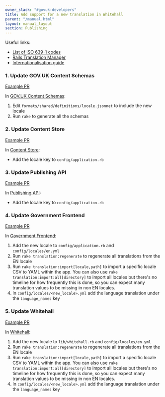 ```yaml
---
owner_slack: "#govuk-developers"
title: Add support for a new translation in Whitehall
parent: "/manual.html"
layout: manual_layout
section: Publishing
---
```


Useful links:

- [List of ISO 639-1 codes](https://en.wikipedia.org/wiki/List_of_ISO_639-1_codes)
- [Rails Translation Manager](https://github.com/alphagov/rails_translation_manager)
- [Internationalisation guide](https://github.com/alphagov/whitehall/blob/master/docs/internationalisation_guide.md)

### 1. Update GOV.UK Content Schemas

[Example PR](https://github.com/alphagov/govuk-content-schemas/pull/906)

In [GOV.UK Content Schemas](https://github.com/alphagov/govuk-content-schemas):

1. Edit `formats/shared/definitions/locale.jsonnet` to include the new locale
2. Run `rake` to generate all the schemas

### 2. Update Content Store

[Example PR](https://github.com/alphagov/content-store/pull/580)

In [Content Store](https://github.com/alphagov/content-store):

- Add the locale key to `config/application.rb`

### 3. Update Publishing API

[Example PR](https://github.com/alphagov/publishing-api/pull/1524)

In [Publishing API](https://github.com/alphagov/publishing-api):

- Add the locale key to `config/application.rb`

### 4. Update Government Frontend

[Example PR](https://github.com/alphagov/government-frontend/pull/1382)

In [Government Frontend](https://github.com/alphagov/government-frontend):

1. Add the new locale to `config/application.rb` and `config/locales/en.yml`
2. Run `rake translation:regenerate` to regenerate all translations from the EN locale
3. Run `rake translation:import[locale,path]` to import a specific locale CSV to YAML within the app. You can also use `rake translation:import:all[directory]` to import all locales but there's no timeline for how frequently this is done, so you can expect many translation values to be missing in non EN locales.
4. In `config/locales/<new_locale>.yml` add the language translation under the `language_names` key

### 5. Update Whitehall

[Example PR](https://github.com/alphagov/whitehall/pull/4861)

In [Whitehall](https://github.com/alphagov/whitehall):

1. Add the new locale to `lib/whitehall.rb` and `config/locales/en.yml`
2. Run `rake translation:regenerate` to regenerate all translations from the EN locale
3. Run `rake translation:import[locale,path]` to import a specific locale CSV to YAML within the app. You can also use `rake translation:import:all[directory]` to import all locales but there's no timeline for how frequently this is done, so you can expect many translation values to be missing in non EN locales.
4. In `config/locales/<new_locale>.yml` add the language translation under the `language_names` key
